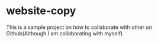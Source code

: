 # website-copy
This is a sample project on how to collaborate with other on Github(Although I am collaborating with myself)       
